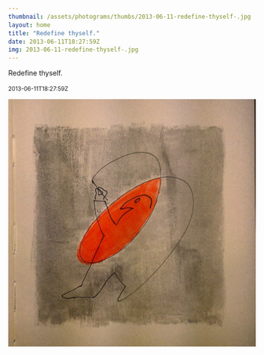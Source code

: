 ```yaml
---
thumbnail: /assets/photograms/thumbs/2013-06-11-redefine-thyself-.jpg
layout: home
title: "Redefine thyself."
date: 2013-06-11T18:27:59Z
img: 2013-06-11-redefine-thyself-.jpg
---
```


Redefine thyself.

<small>2013-06-11T18:27:59Z</small>

![Redefine thyself.](/assets/photograms/original/2013-06-11-redefine-thyself-.jpg)
